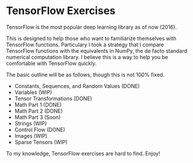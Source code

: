 # TensorFlow Exercises

TensorFlow is the most popular deep learning library as of now (2016).

This is designed to help those who want to familiarize themselves with TensorFlow functions. Particulary I took a strategy that I compare TensorFlow functions with the equivalents in NumPy, the de facto standard numerical computation library. I believe this is a way to help you be comfortable with TensorFlow quickly.

The basic outline will be as follows, though this is not 100% fixed.

* Constants, Sequences, and Random Values (DONE)
* Variables (WIP)
* Tensor Transformations (DONE)
* Math Part 1 (DONE)
* Math Part 2 (DONE)
* Math Part 3 (Soon)
* Strings (WIP)
* Control Flow (DONE)
* Images (WIP)
* Sparse Tensors (WIP)

To my knowledge, TensorFlow exercises are hard to find. Enjoy!
